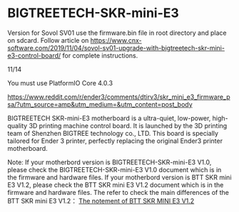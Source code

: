 # BIGTREETECH-SKR-mini-E3

Version for Sovol SV01 use the firmware.bin file in root directory and place on sdcard. Follow article on https://www.cnx-software.com/2019/11/04/sovol-sv01-upgrade-with-bigtreetech-skr-mini-e3-control-board/ for complete instructions.

11/14 

You must use PlatformIO Core 4.0.3

https://www.reddit.com/r/ender3/comments/dtirv3/skr_mini_e3_firmware_psa/?utm_source=amp&utm_medium=&utm_content=post_body


BIGTREETECH SKR-mini-E3 motherboard is a ultra-quiet, low-power, high-quality 3D printing machine control board. It is launched by the 3D printing team of Shenzhen BIGTREE technology co., LTD. This board is specially tailored for Ender 3 printer, perfectly replacing the original Ender3 printer motherboard.



 Note: If your motherbord version is BIGTREETECH-SKR-mini-E3 V1.0, please check the BIGTREETECH-SKR-mini-E3 V1.0 document which is in the firmware and hardware files.
      If your motherbord version is BTT SKR mini E3 V1.2, please check the BTT SKR mini E3 V1.2 document which is in the firmware and hardware files.
  The refer to check the main differences of the BTT SKR mini E3 V1.2：
  [The notement of BTT SKR MINI E3 V1.2](https://github.com/bigtreetech/BIGTREETECH-SKR-mini-E3/blob/master/hardware/BTT%20SKR%20MINI%20E3%20V1.2/The%20Notement%20of%20BTT%20SKR%20MINI%20E3%20V1.2.pdf)
